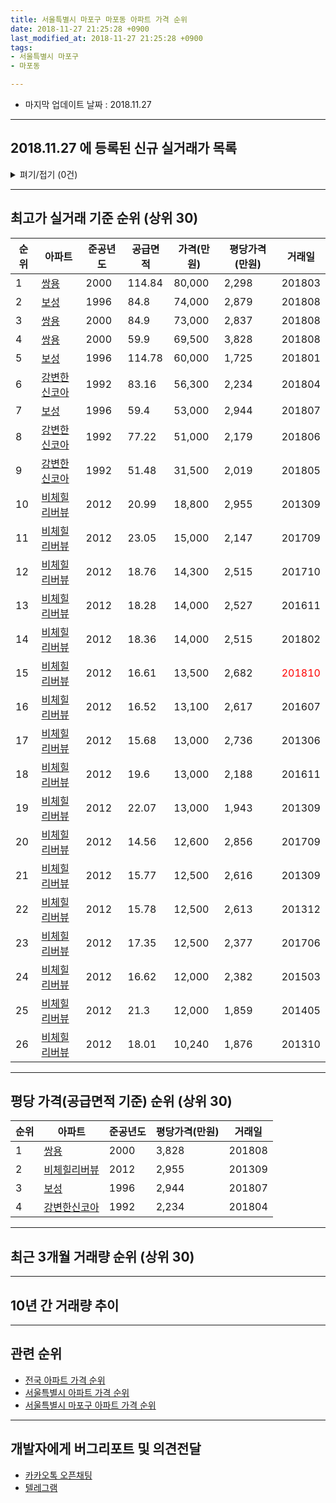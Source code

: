```yaml
---
title: 서울특별시 마포구 마포동 아파트 가격 순위
date: 2018-11-27 21:25:28 +0900
last_modified_at: 2018-11-27 21:25:28 +0900
tags:
- 서울특별시 마포구
- 마포동

---
```


* 마지막 업데이트 날짜 : 2018.11.27

---

## 2018.11.27 에 등록된 신규 실거래가 목록

<details>
<summary>펴기/접기 (0건)</summary>
<div markdown="1">

|아파트|준공년도|공급면적|가격(만원)|평당가격(만원)|거래일|
|---|---|---|---|---|---|
|없음||||||


</div>
</details>

---

## 최고가 실거래 기준 순위 (상위 30)


|순위|아파트|준공년도|공급면적|가격(만원)|평당가격(만원)|거래일|
|---|---|---|---|---|---|---|
|1|[쌍용](https://search.naver.com/search.naver?query=%EC%84%9C%EC%9A%B8%ED%8A%B9%EB%B3%84%EC%8B%9C+%EB%A7%88%ED%8F%AC%EA%B5%AC+%EB%A7%88%ED%8F%AC%EB%8F%99+%EC%8C%8D%EC%9A%A9)|2000|114.84|80,000|2,298|201803|
|2|[보성](https://search.naver.com/search.naver?query=%EC%84%9C%EC%9A%B8%ED%8A%B9%EB%B3%84%EC%8B%9C+%EB%A7%88%ED%8F%AC%EA%B5%AC+%EB%A7%88%ED%8F%AC%EB%8F%99+%EB%B3%B4%EC%84%B1)|1996|84.8|74,000|2,879|201808|
|3|[쌍용](https://search.naver.com/search.naver?query=%EC%84%9C%EC%9A%B8%ED%8A%B9%EB%B3%84%EC%8B%9C+%EB%A7%88%ED%8F%AC%EA%B5%AC+%EB%A7%88%ED%8F%AC%EB%8F%99+%EC%8C%8D%EC%9A%A9)|2000|84.9|73,000|2,837|201808|
|4|[쌍용](https://search.naver.com/search.naver?query=%EC%84%9C%EC%9A%B8%ED%8A%B9%EB%B3%84%EC%8B%9C+%EB%A7%88%ED%8F%AC%EA%B5%AC+%EB%A7%88%ED%8F%AC%EB%8F%99+%EC%8C%8D%EC%9A%A9)|2000|59.9|69,500|3,828|201808|
|5|[보성](https://search.naver.com/search.naver?query=%EC%84%9C%EC%9A%B8%ED%8A%B9%EB%B3%84%EC%8B%9C+%EB%A7%88%ED%8F%AC%EA%B5%AC+%EB%A7%88%ED%8F%AC%EB%8F%99+%EB%B3%B4%EC%84%B1)|1996|114.78|60,000|1,725|201801|
|6|[강변한신코아](https://search.naver.com/search.naver?query=%EC%84%9C%EC%9A%B8%ED%8A%B9%EB%B3%84%EC%8B%9C+%EB%A7%88%ED%8F%AC%EA%B5%AC+%EB%A7%88%ED%8F%AC%EB%8F%99+%EA%B0%95%EB%B3%80%ED%95%9C%EC%8B%A0%EC%BD%94%EC%95%84)|1992|83.16|56,300|2,234|201804|
|7|[보성](https://search.naver.com/search.naver?query=%EC%84%9C%EC%9A%B8%ED%8A%B9%EB%B3%84%EC%8B%9C+%EB%A7%88%ED%8F%AC%EA%B5%AC+%EB%A7%88%ED%8F%AC%EB%8F%99+%EB%B3%B4%EC%84%B1)|1996|59.4|53,000|2,944|201807|
|8|[강변한신코아](https://search.naver.com/search.naver?query=%EC%84%9C%EC%9A%B8%ED%8A%B9%EB%B3%84%EC%8B%9C+%EB%A7%88%ED%8F%AC%EA%B5%AC+%EB%A7%88%ED%8F%AC%EB%8F%99+%EA%B0%95%EB%B3%80%ED%95%9C%EC%8B%A0%EC%BD%94%EC%95%84)|1992|77.22|51,000|2,179|201806|
|9|[강변한신코아](https://search.naver.com/search.naver?query=%EC%84%9C%EC%9A%B8%ED%8A%B9%EB%B3%84%EC%8B%9C+%EB%A7%88%ED%8F%AC%EA%B5%AC+%EB%A7%88%ED%8F%AC%EB%8F%99+%EA%B0%95%EB%B3%80%ED%95%9C%EC%8B%A0%EC%BD%94%EC%95%84)|1992|51.48|31,500|2,019|201805|
|10|[비체힐리버뷰](https://search.naver.com/search.naver?query=%EC%84%9C%EC%9A%B8%ED%8A%B9%EB%B3%84%EC%8B%9C+%EB%A7%88%ED%8F%AC%EA%B5%AC+%EB%A7%88%ED%8F%AC%EB%8F%99+%EB%B9%84%EC%B2%B4%ED%9E%90%EB%A6%AC%EB%B2%84%EB%B7%B0)|2012|20.99|18,800|2,955|201309|
|11|[비체힐리버뷰](https://search.naver.com/search.naver?query=%EC%84%9C%EC%9A%B8%ED%8A%B9%EB%B3%84%EC%8B%9C+%EB%A7%88%ED%8F%AC%EA%B5%AC+%EB%A7%88%ED%8F%AC%EB%8F%99+%EB%B9%84%EC%B2%B4%ED%9E%90%EB%A6%AC%EB%B2%84%EB%B7%B0)|2012|23.05|15,000|2,147|201709|
|12|[비체힐리버뷰](https://search.naver.com/search.naver?query=%EC%84%9C%EC%9A%B8%ED%8A%B9%EB%B3%84%EC%8B%9C+%EB%A7%88%ED%8F%AC%EA%B5%AC+%EB%A7%88%ED%8F%AC%EB%8F%99+%EB%B9%84%EC%B2%B4%ED%9E%90%EB%A6%AC%EB%B2%84%EB%B7%B0)|2012|18.76|14,300|2,515|201710|
|13|[비체힐리버뷰](https://search.naver.com/search.naver?query=%EC%84%9C%EC%9A%B8%ED%8A%B9%EB%B3%84%EC%8B%9C+%EB%A7%88%ED%8F%AC%EA%B5%AC+%EB%A7%88%ED%8F%AC%EB%8F%99+%EB%B9%84%EC%B2%B4%ED%9E%90%EB%A6%AC%EB%B2%84%EB%B7%B0)|2012|18.28|14,000|2,527|201611|
|14|[비체힐리버뷰](https://search.naver.com/search.naver?query=%EC%84%9C%EC%9A%B8%ED%8A%B9%EB%B3%84%EC%8B%9C+%EB%A7%88%ED%8F%AC%EA%B5%AC+%EB%A7%88%ED%8F%AC%EB%8F%99+%EB%B9%84%EC%B2%B4%ED%9E%90%EB%A6%AC%EB%B2%84%EB%B7%B0)|2012|18.36|14,000|2,515|201802|
|15|[비체힐리버뷰](https://search.naver.com/search.naver?query=%EC%84%9C%EC%9A%B8%ED%8A%B9%EB%B3%84%EC%8B%9C+%EB%A7%88%ED%8F%AC%EA%B5%AC+%EB%A7%88%ED%8F%AC%EB%8F%99+%EB%B9%84%EC%B2%B4%ED%9E%90%EB%A6%AC%EB%B2%84%EB%B7%B0)|2012|16.61|13,500|2,682|<span style="color:red">201810</span>|
|16|[비체힐리버뷰](https://search.naver.com/search.naver?query=%EC%84%9C%EC%9A%B8%ED%8A%B9%EB%B3%84%EC%8B%9C+%EB%A7%88%ED%8F%AC%EA%B5%AC+%EB%A7%88%ED%8F%AC%EB%8F%99+%EB%B9%84%EC%B2%B4%ED%9E%90%EB%A6%AC%EB%B2%84%EB%B7%B0)|2012|16.52|13,100|2,617|201607|
|17|[비체힐리버뷰](https://search.naver.com/search.naver?query=%EC%84%9C%EC%9A%B8%ED%8A%B9%EB%B3%84%EC%8B%9C+%EB%A7%88%ED%8F%AC%EA%B5%AC+%EB%A7%88%ED%8F%AC%EB%8F%99+%EB%B9%84%EC%B2%B4%ED%9E%90%EB%A6%AC%EB%B2%84%EB%B7%B0)|2012|15.68|13,000|2,736|201306|
|18|[비체힐리버뷰](https://search.naver.com/search.naver?query=%EC%84%9C%EC%9A%B8%ED%8A%B9%EB%B3%84%EC%8B%9C+%EB%A7%88%ED%8F%AC%EA%B5%AC+%EB%A7%88%ED%8F%AC%EB%8F%99+%EB%B9%84%EC%B2%B4%ED%9E%90%EB%A6%AC%EB%B2%84%EB%B7%B0)|2012|19.6|13,000|2,188|201611|
|19|[비체힐리버뷰](https://search.naver.com/search.naver?query=%EC%84%9C%EC%9A%B8%ED%8A%B9%EB%B3%84%EC%8B%9C+%EB%A7%88%ED%8F%AC%EA%B5%AC+%EB%A7%88%ED%8F%AC%EB%8F%99+%EB%B9%84%EC%B2%B4%ED%9E%90%EB%A6%AC%EB%B2%84%EB%B7%B0)|2012|22.07|13,000|1,943|201309|
|20|[비체힐리버뷰](https://search.naver.com/search.naver?query=%EC%84%9C%EC%9A%B8%ED%8A%B9%EB%B3%84%EC%8B%9C+%EB%A7%88%ED%8F%AC%EA%B5%AC+%EB%A7%88%ED%8F%AC%EB%8F%99+%EB%B9%84%EC%B2%B4%ED%9E%90%EB%A6%AC%EB%B2%84%EB%B7%B0)|2012|14.56|12,600|2,856|201709|
|21|[비체힐리버뷰](https://search.naver.com/search.naver?query=%EC%84%9C%EC%9A%B8%ED%8A%B9%EB%B3%84%EC%8B%9C+%EB%A7%88%ED%8F%AC%EA%B5%AC+%EB%A7%88%ED%8F%AC%EB%8F%99+%EB%B9%84%EC%B2%B4%ED%9E%90%EB%A6%AC%EB%B2%84%EB%B7%B0)|2012|15.77|12,500|2,616|201309|
|22|[비체힐리버뷰](https://search.naver.com/search.naver?query=%EC%84%9C%EC%9A%B8%ED%8A%B9%EB%B3%84%EC%8B%9C+%EB%A7%88%ED%8F%AC%EA%B5%AC+%EB%A7%88%ED%8F%AC%EB%8F%99+%EB%B9%84%EC%B2%B4%ED%9E%90%EB%A6%AC%EB%B2%84%EB%B7%B0)|2012|15.78|12,500|2,613|201312|
|23|[비체힐리버뷰](https://search.naver.com/search.naver?query=%EC%84%9C%EC%9A%B8%ED%8A%B9%EB%B3%84%EC%8B%9C+%EB%A7%88%ED%8F%AC%EA%B5%AC+%EB%A7%88%ED%8F%AC%EB%8F%99+%EB%B9%84%EC%B2%B4%ED%9E%90%EB%A6%AC%EB%B2%84%EB%B7%B0)|2012|17.35|12,500|2,377|201706|
|24|[비체힐리버뷰](https://search.naver.com/search.naver?query=%EC%84%9C%EC%9A%B8%ED%8A%B9%EB%B3%84%EC%8B%9C+%EB%A7%88%ED%8F%AC%EA%B5%AC+%EB%A7%88%ED%8F%AC%EB%8F%99+%EB%B9%84%EC%B2%B4%ED%9E%90%EB%A6%AC%EB%B2%84%EB%B7%B0)|2012|16.62|12,000|2,382|201503|
|25|[비체힐리버뷰](https://search.naver.com/search.naver?query=%EC%84%9C%EC%9A%B8%ED%8A%B9%EB%B3%84%EC%8B%9C+%EB%A7%88%ED%8F%AC%EA%B5%AC+%EB%A7%88%ED%8F%AC%EB%8F%99+%EB%B9%84%EC%B2%B4%ED%9E%90%EB%A6%AC%EB%B2%84%EB%B7%B0)|2012|21.3|12,000|1,859|201405|
|26|[비체힐리버뷰](https://search.naver.com/search.naver?query=%EC%84%9C%EC%9A%B8%ED%8A%B9%EB%B3%84%EC%8B%9C+%EB%A7%88%ED%8F%AC%EA%B5%AC+%EB%A7%88%ED%8F%AC%EB%8F%99+%EB%B9%84%EC%B2%B4%ED%9E%90%EB%A6%AC%EB%B2%84%EB%B7%B0)|2012|18.01|10,240|1,876|201310|


---

## 평당 가격(공급면적 기준) 순위 (상위 30)


|순위|아파트|준공년도|평당가격(만원)|거래일|
|---|---|---|---|---|
|1|[쌍용](https://search.naver.com/search.naver?query=%EC%84%9C%EC%9A%B8%ED%8A%B9%EB%B3%84%EC%8B%9C+%EB%A7%88%ED%8F%AC%EA%B5%AC+%EB%A7%88%ED%8F%AC%EB%8F%99+%EC%8C%8D%EC%9A%A9)|2000|3,828|201808|
|2|[비체힐리버뷰](https://search.naver.com/search.naver?query=%EC%84%9C%EC%9A%B8%ED%8A%B9%EB%B3%84%EC%8B%9C+%EB%A7%88%ED%8F%AC%EA%B5%AC+%EB%A7%88%ED%8F%AC%EB%8F%99+%EB%B9%84%EC%B2%B4%ED%9E%90%EB%A6%AC%EB%B2%84%EB%B7%B0)|2012|2,955|201309|
|3|[보성](https://search.naver.com/search.naver?query=%EC%84%9C%EC%9A%B8%ED%8A%B9%EB%B3%84%EC%8B%9C+%EB%A7%88%ED%8F%AC%EA%B5%AC+%EB%A7%88%ED%8F%AC%EB%8F%99+%EB%B3%B4%EC%84%B1)|1996|2,944|201807|
|4|[강변한신코아](https://search.naver.com/search.naver?query=%EC%84%9C%EC%9A%B8%ED%8A%B9%EB%B3%84%EC%8B%9C+%EB%A7%88%ED%8F%AC%EA%B5%AC+%EB%A7%88%ED%8F%AC%EB%8F%99+%EA%B0%95%EB%B3%80%ED%95%9C%EC%8B%A0%EC%BD%94%EC%95%84)|1992|2,234|201804|


---

## 최근 3개월 거래량 순위 (상위 30)


<div style="width:100%;">
    <canvas id="deal_count_ranking" height="13"></canvas>
</div>


<script>
new Chart(document.getElementById("deal_count_ranking"), {
    type: 'horizontalBar',
    data: {
        labels: ['비체힐리버뷰'],
        datasets: [{
            label: '실거래 수',
            data: [2],
            borderColor: "rgba(255, 0, 128, 1)",
            backgroundColor: "rgba(255, 0, 128, 0.5)",
            fill: false,
        }]
    },
    options: {
        responsive: true,
        title: {
            display: true,
            text: '최근 3개월 거래량 순위'
        },
        tooltips: {
            mode: 'index',
            intersect: false,
            callbacks: {
                title: function(tooltipItems, data) {
                    return "실거래 수:";
                },
                label: function(tooltipItem, data) {
                    return data.labels[tooltipItem.index] + ": " + tooltipItem.xLabel;
                }
            }
        },
        hover: {
            mode: 'nearest',
            intersect: true
        },
        scales: {
            xAxes: [{
                display: true,
                scaleLabel: {
                    display: true,
                    labelString: '실거래 수'
                },
                ticks: {
                    suggestedMin: 0,
                }
            }],
            yAxes: [{
                display: true,
                ticks: {
                    autoSkip: false,
                    callback: function(value, index, values) {
                        if (value.length > 10)
                            return value.substr(0, 8) + "...";
                        else
                            return value;
                    }
                },
                scaleLabel: {
                    display: false,
                }
            }]
        }
    }
});

</script>


---

## 10년 간 거래량 추이


<div style="width:100%;">
    <canvas id="deal_progress" height="300"></canvas>
</div>

<script>
new Chart(document.getElementById("deal_progress"), {
    type: 'line',
    data: {
        labels: ['200811','200812','200901','200902','200903','200904','200905','200906','200907','200908','200909','200910','200911','200912','201001','201002','201003','201004','201005','201006','201007','201008','201009','201010','201011','201012','201101','201102','201103','201104','201105','201106','201107','201108','201109','201110','201111','201112','201201','201202','201203','201204','201205','201206','201207','201208','201209','201210','201211','201212','201301','201302','201303','201304','201305','201306','201307','201308','201309','201310','201311','201312','201401','201402','201403','201404','201405','201406','201407','201408','201409','201410','201411','201412','201501','201502','201503','201504','201505','201506','201507','201508','201509','201510','201511','201512','201601','201602','201603','201604','201605','201606','201607','201608','201609','201610','201611','201612','201701','201702','201703','201704','201705','201706','201707','201708','201709','201710','201711','201712','201801','201802','201803','201804','201805','201806','201807','201808','201809','201810','201811'],
        datasets: [{
            label: '실거래 수',
            pointRadius: 1,
            data: [0, 0, 1, 0, 1, 3, 2, 1, 3, 4, 4, 2, 1, 3, 3, 1, 2, 0, 0, 0, 2, 1, 1, 2, 4, 3, 1, 4, 1, 0, 0, 1, 0, 0, 0, 0, 2, 1, 1, 0, 0, 1, 3, 1, 1, 0, 0, 0, 0, 3, 1, 1, 2, 1, 2, 1, 3, 3, 8, 5, 3, 4, 0, 3, 4, 1, 4, 0, 2, 0, 3, 2, 1, 1, 5, 5, 11, 6, 10, 5, 14, 5, 2, 11, 3, 2, 3, 1, 6, 8, 7, 9, 10, 5, 8, 6, 5, 1, 2, 6, 5, 3, 8, 10, 13, 4, 5, 2, 2, 2, 6, 6, 5, 3, 2, 2, 6, 7, 1, 1, 0],
            borderColor: "rgba(255, 201, 14, 1)",
            backgroundColor: "rgba(255, 201, 14, 0.5)",
            fill: true,
        }]
    },
    options: {
        responsive: true,
        title: {
            display: true,
            text: '10년간 거래량 추이'
        },
        tooltips: {
            mode: 'index',
            intersect: false,
        },
        hover: {
            mode: 'nearest',
            intersect: true
        },
        scales: {
            xAxes: [{
                display: true,
                scaleLabel: {
                    display: true,
                    labelString: '년/월'
                }
            }],
            yAxes: [{
                display: true,
                ticks: {
                    suggestedMin: 0,
                },
                scaleLabel: {
                    display: true,
                    labelString: '실거래 수'
                }
            }]
        }
    }
});

</script>


---

## 관련 순위

- [전국 아파트 가격 순위](https://inasie.github.io/apt-ranking/전국)
- [서울특별시 아파트 가격 순위](https://inasie.github.io/apt-ranking/서울특별시)
- [서울특별시 마포구 아파트 가격 순위](https://inasie.github.io/apt-ranking/서울특별시-마포구)


---

## 개발자에게 버그리포트 및 의견전달

- [카카오톡 오픈채팅](https://open.kakao.com/o/gLJUAP4)
- [텔레그램](https://t.me/inasie)

